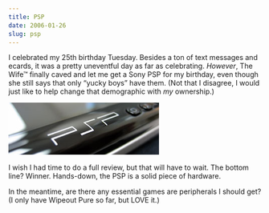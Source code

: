 ```yaml
---
title: PSP
date: 2006-01-26
slug: psp
---
```

<p>I celebrated my 25th birthday Tuesday. Besides a ton of text messages and ecards, it was a pretty uneventful day as far as celebrating. <em>However</em>, The Wife&trade; finally caved and let me get a Sony PSP for my birthday, even though she still says that only &#8220;yucky boys&#8221; have them. (Not that I disagree, I would just like to help change that demographic with <em>my</em> ownership.)</p>

<p><img src="/assets/img/psp_macro.jpg" width="300" height="104" alt="Photo of my new Sony PSP" class="imgcenter" /></p>

<p>I wish I had time to do a full review, but that will have to wait. The bottom line? Winner. Hands-down, the PSP is a solid piece of hardware.</p>

<p>In the meantime, are there any essential games are peripherals I should get? (I only have Wipeout Pure so far, but LOVE it.)</p>